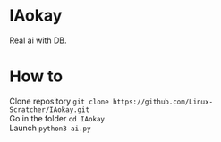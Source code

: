 # IAokay
Real ai with DB.<br>
# How to<br>
Clone repository
`git clone https://github.com/Linux-Scratcher/IAokay.git`<br>
Go in the folder
`cd IAokay`<br>
Launch
`python3 ai.py`
